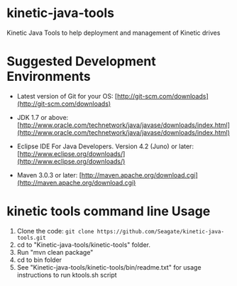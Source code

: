 # kinetic-java-tools
Kinetic Java Tools to help deployment and management of Kinetic drives

Suggested Development Environments
==================================
* Latest version of Git for your OS: [http://git-scm.com/downloads](http://git-scm.com/downloads)

* JDK 1.7 or above: [http://www.oracle.com/technetwork/java/javase/downloads/index.html](http://www.oracle.com/technetwork/java/javase/downloads/index.html)

* Eclipse IDE For Java Developers. Version 4.2 (Juno) or later: [http://www.eclipse.org/downloads/](http://www.eclipse.org/downloads/)

* Maven 3.0.3 or later: [http://maven.apache.org/download.cgi](http://maven.apache.org/download.cgi)

kinetic tools command line Usage
==============================
1. Clone the code: `git clone https://github.com/Seagate/kinetic-java-tools.git`
2. cd to "Kinetic-java-tools/kinetic-tools" folder.
3. Run "mvn clean package"
4. cd to bin folder
5. See "Kinetic-java-tools/kinetic-tools/bin/readme.txt" for usage instructions to run ktools.sh script

